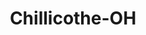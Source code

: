 ---
title: Chillicothe-OH
slug: chillicothe-oh
f_state:
- cms/state/ohio.md
f_locations:
- cms/payday-loan/advance-america-2120.md
- cms/payday-loan/cashland-financial-services-9367.md
- cms/payday-loan/cashland-financial-services-inc-9389.md
- cms/payday-loan/check-into-cash-12260.md
- cms/payday-loan/check-into-cash-12291.md
- cms/payday-loan/check-into-cash-of-ohio-13533.md
- cms/payday-loan/check-into-cash-of-ohio-13567.md
- cms/payday-loan/e-z-cash-16351.md
- cms/payday-loan/e-z-cash-16355.md
- cms/payday-loan/first-america-cash-advance-18292.md
- cms/payday-loan/first-america-cash-advance-18315.md
- cms/payday-loan/first-america-cash-advance-18316.md
- cms/payday-loan/first-check-cash-advance-18535.md
- cms/payday-loan/first-check-cash-advance-18540.md
- cms/payday-loan/first-check-cash-advance-18541.md
- cms/payday-loan/first-check-cash-advance-18542.md
- cms/payday-loan/first-check-cash-advance-18549.md
- cms/payday-loan/heartland-cash-advance-19373.md
- cms/payday-loan/national-cash-advance-22579.md
- cms/payday-loan/national-cash-advance-22612.md
updated-on: '2024-05-30T13:41:28.615Z'
created-on: '2024-05-30T13:41:28.615Z'
published-on: '2024-05-30T13:54:32.469Z'
f_city: Chillicothe
layout: '[city].html'
tags: city
---